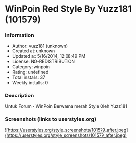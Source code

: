 # WinPoin Red Style By Yuzz181 (101579)

### Information
- Author: yuzz181 (unknown)
- Created at: unknown
- Updated at: 5/16/2014, 12:08:49 PM
- License: NO-REDISTRIBUTION
- Category: winpoin
- Rating: undefined
- Total installs: 37
- Weekly installs: 0


### Description
Untuk Forum - WinPoin Berwarna merah Style Oleh Yuzz181


### Screenshots (links to userstyles.org)
![https://userstyles.org/style_screenshots/101579_after.jpeg](https://userstyles.org/style_screenshots/101579_after.jpeg)


